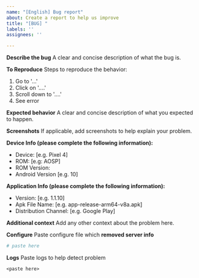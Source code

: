 ```yaml
---
name: "[English] Bug report"
about: Create a report to help us improve
title: "[BUG] "
labels: ''
assignees: ''

---
```


<!-- Be sure to put a clear title after [BUG] in the text box above -->
<!-- Be sure to put a clear title after [BUG] in the text box above -->
<!-- Be sure to put a clear title after [BUG] in the text box above -->

**Describe the bug**
A clear and concise description of what the bug is.

**To Reproduce**
Steps to reproduce the behavior:
1. Go to '...'
2. Click on '....'
3. Scroll down to '....'
4. See error

**Expected behavior**
A clear and concise description of what you expected to happen.

**Screenshots**
If applicable, add screenshots to help explain your problem.

**Device Info (please complete the following information):**

 - Device: [e.g. Pixel 4]
 - ROM: [e.g: AOSP]
 - ROM Version:
 - Android Version [e.g. 10]

**Application Info (please complete the following information):**

 - Version: [e.g. 1.1.10]
 - Apk File Name: [e.g. app-release-arm64-v8a.apk]
 - Distribution Channel: [e.g. Google Play]

**Additional context**
Add any other context about the problem here.

**Configure**
Paste configure file which **removed server info** 
```yaml
# paste here
```

**Logs**
Paste logs to help detect problem

```
<paste here>
```